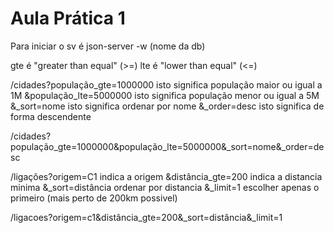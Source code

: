 # Aula Prática 1

Para iniciar o sv é json-server -w (nome da db)

gte é "greater than equal" (>=)
lte é "lower than equal" (<=)

/cidades?população_gte=1000000 isto significa população maior ou igual a 1M
&população_lte=5000000 isto significa população menor ou igual a 5M
&_sort=nome isto significa ordenar por nome
&_order=desc isto significa de forma descendente

/cidades?população_gte=1000000&população_lte=5000000&_sort=nome&_order=desc

/ligações?origem=C1 indica a origem
&distância_gte=200 indica a distancia minima
&_sort=distância ordenar por distancia
&_limit=1 escolher apenas o primeiro (mais perto de 200km possivel)

/ligacoes?origem=c1&distância_gte=200&_sort=distância&_limit=1

